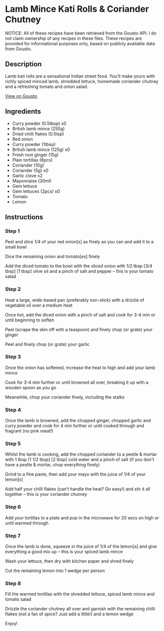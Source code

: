 # Lamb Mince Kati Rolls & Coriander Chutney

NOTICE: All of these recipes have been retrieved from the Gousto API. I do not claim ownership of any recipes in these files. These recipes are provided for informational purposes only, based on publicly available data from Gousto.

## Description

Lamb kati rolls are a sensational Indian street food. You'll make yours with richly spiced minced lamb, shredded lettuce, homemade coriander chutney and a refreshing tomato and onion salad.

[View on Gousto](https://www.gousto.co.uk/recipes/cookbook/lamb-kati-rolls-with-coriander-chutney)

## Ingredients

- Curry powder (0.5tbsp) x0
- British lamb mince (250g)
- Dried chilli flakes (0.5tsp)
- Red onion
- Curry powder (1tbsp)
- British lamb mince (125g) x0
- Fresh root ginger (15g)
- Plain tortillas (6pcs)
- Coriander (10g)
- Coriander (5g) x0
- Garlic clove x2
- Mayonnaise (30ml)
- Gem lettuce
- Gem lettuces (2pcs) x0
- Tomato
- Lemon

## Instructions


### Step 1

Peel and slice 1/4 of your red onion[s] as finely as you can and add it to a small bowl

Dice the remaining onion and tomato[es] finely

Add the diced tomato to the bowl with the sliced onion with 1/2 tbsp<span class="text-purple"> [3/4 tbsp]<span class="text-danger"> </span>[1 tbsp]</span> olive oil and a pinch of salt and pepper – this is your tomato salad


### Step 2

Heat a large, wide-based pan (preferably non-stick) with a drizzle of vegetable oil over a medium heat

Once hot, add the diced onion with a pinch of salt and cook for 3-4 min or until beginning to soften

Peel (scrape the skin off with a teaspoon) and finely chop (or grate) your ginger

Peel and finely chop (or grate) your garlic


### Step 3

Once the onion has softened, increase the heat to high and add your lamb mince

Cook for 3-4 min further or until browned all over, breaking it up with a wooden spoon as you go

Meanwhile, chop your coriander finely, including the stalks


### Step 4

Once the lamb is browned, add the chopped ginger, chopped garlic and curry powder and cook for 4 min further or until cooked through and fragrant (no pink meat!)


### Step 5

Whilst the lamb is cooking, add the chopped coriander to a pestle & mortar with 1 tbsp <span class="text-purple">[1 1/2 tbsp]</span> <span class="text-danger">[2 tbsp]</span> cold water and a pinch of salt (if you don't have a pestle & mortar, chop everything finely)

Grind to a fine paste, then add your mayo with the juice of 1/4 of your<span class="text-danger"> </span>lemon[s]

Add half your chilli flakes (can't handle the heat? Go easy!) and stir it all together – this is your coriander chutney


### Step 6

Add your tortillas to a plate and pop in the microwave for 20 secs on high or until warmed through


### Step 7

Once the lamb is done, squeeze in the juice of 1/4 of the<span class="text-danger"> </span>lemon[s] and give everything a good mix up – this is your spiced lamb mince

Wash your lettuce, then dry with kitchen paper and shred finely

Cut the remaining lemon into 1 wedge per person

### Step 8

Fill the warmed tortillas with the shredded lettuce, spiced lamb mince and tomato salad

Drizzle the coriander chutney all over and garnish with the remaining chilli flakes (not a fan of spice? Just add a little!) and a lemon wedge

Enjoy!

